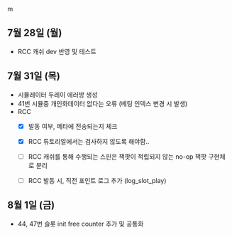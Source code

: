m
## 7월 28일 (월)

- RCC 캐쉬 dev 반영 및 테스트

## 7월 31일 (목) 

- 시뮬레이터 두레이 에러방 생성
- 41번 시뮬중 개인화데이터 없다는 오류 (베팅 인덱스 변경 시 발생)
- RCC 
	- [x] 발동 여부, 메타에 전송되는지 체크
	- [x]  RCC 튜토리얼에서는 검사하지 않도록 해야함..
	- [ ] RCC 캐쉬를 통해 수행되는 스핀은 잭팟이 적립되지 않는 no-op 잭팟 구현체로 분리
	- [ ] RCC 발동 시, 직전 포인트 로그 추가 (log_slot_play)


## 8월 1일 (금)

- 44, 47번 슬롯 init free counter 추가 및 공통화